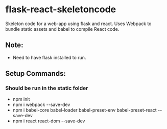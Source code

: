 # flask-react-skeletoncode

Skeleton code for a web-app using flask and react. 
Uses Webpack to bundle static assets and babel to compile React code. 

## Note: 
- Need to have flask installed to run. 

## Setup Commands:
### Should be run in the static folder 
-   npm init
-   npm i webpack --save-dev
-	npm i babel-core babel-loader babel-preset-env babel-preset-react --save-dev
-	npm i react react-dom --save-dev


